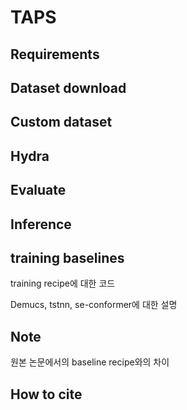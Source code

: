 # TAPS 


## Requirements

## Dataset download

## Custom dataset

## Hydra

## Evaluate

## Inference

## training baselines
training recipe에 대한 코드

Demucs, tstnn, se-conformer에 대한 설명

## Note
원본 논문에서의 baseline recipe와의 차이

## How to cite